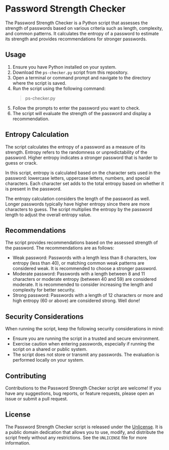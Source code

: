 # Password Strength Checker

The Password Strength Checker is a Python script that assesses the strength of passwords based on various criteria such as length, complexity, and common patterns. It calculates the entropy of a password to estimate its strength and provides recommendations for stronger passwords.

## Usage

1. Ensure you have Python installed on your system.
2. Download the `ps-checker.py` script from this repository.
3. Open a terminal or command prompt and navigate to the directory where the script is saved.
4. Run the script using the following command:
   > ps-checker.py
5. Follow the prompts to enter the password you want to check.
6. The script will evaluate the strength of the password and display a recommendation.

## Entropy Calculation

The script calculates the entropy of a password as a measure of its strength. Entropy refers to the randomness or unpredictability of the password. Higher entropy indicates a stronger password that is harder to guess or crack.

In this script, entropy is calculated based on the character sets used in the password: lowercase letters, uppercase letters, numbers, and special characters. Each character set adds to the total entropy based on whether it is present in the password.

The entropy calculation considers the length of the password as well. Longer passwords typically have higher entropy since there are more characters to guess. The script multiplies the entropy by the password length to adjust the overall entropy value.

## Recommendations

The script provides recommendations based on the assessed strength of the password. The recommendations are as follows:

- Weak password: Passwords with a length less than 8 characters, low entropy (less than 40), or matching common weak patterns are considered weak. It is recommended to choose a stronger password.
- Moderate password: Passwords with a length between 8 and 11 characters or moderate entropy (between 40 and 59) are considered moderate. It is recommended to consider increasing the length and complexity for better security.
- Strong password: Passwords with a length of 12 characters or more and high entropy (60 or above) are considered strong. Well done!

## Security Considerations

When running the script, keep the following security considerations in mind:

- Ensure you are running the script in a trusted and secure environment.
- Exercise caution when entering passwords, especially if running the script on a shared or public system.
- The script does not store or transmit any passwords. The evaluation is performed locally on your system.

## Contributing

Contributions to the Password Strength Checker script are welcome! If you have any suggestions, bug reports, or feature requests, please open an issue or submit a pull request.

## License

The Password Strength Checker script is released under the [Unlicense](http://unlicense.org/). It is a public domain dedication that allows you to use, modify, and distribute the script freely without any restrictions. See the `UNLICENSE` file for more information.




